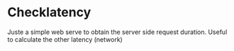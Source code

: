 # Checklatency

Juste a simple web serve to obtain the server side request duration.
Useful to calculate the other latency (network)